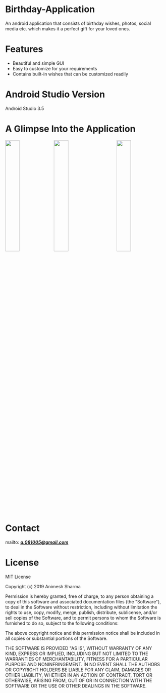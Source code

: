 # Birthday-Application
An android application that consists of birthday wishes, photos, social media etc. which makes it a perfect gift for your loved ones.
# Features
* Beautiful and simple GUI
* Easy to customize for your requirements
* Contains built-in wishes that can be customized readily

# Android Studio Version
   Android Studio 3.5
# A Glimpse Into the Application
<img align="left" width="30%" src="https://user-images.githubusercontent.com/46554662/68076562-51e36400-fddc-11e9-90df-c389d704aaec.gif">
<img align="center" width="30%" src="https://user-images.githubusercontent.com/46554662/68076564-527bfa80-fddc-11e9-87ac-6bc79bcb9178.gif">
<img align="right" width="30%" src="https://user-images.githubusercontent.com/46554662/68076565-527bfa80-fddc-11e9-8798-b41a7a26e3b7.gif">

# Contact
mailto:  ***a.081005@gmail.com***

# License
MIT License

Copyright (c) 2019 Animesh Sharma

Permission is hereby granted, free of charge, to any person obtaining a copy
of this software and associated documentation files (the "Software"), to deal
in the Software without restriction, including without limitation the rights
to use, copy, modify, merge, publish, distribute, sublicense, and/or sell
copies of the Software, and to permit persons to whom the Software is
furnished to do so, subject to the following conditions:

The above copyright notice and this permission notice shall be included in all
copies or substantial portions of the Software.

THE SOFTWARE IS PROVIDED "AS IS", WITHOUT WARRANTY OF ANY KIND, EXPRESS OR
IMPLIED, INCLUDING BUT NOT LIMITED TO THE WARRANTIES OF MERCHANTABILITY,
FITNESS FOR A PARTICULAR PURPOSE AND NONINFRINGEMENT. IN NO EVENT SHALL THE
AUTHORS OR COPYRIGHT HOLDERS BE LIABLE FOR ANY CLAIM, DAMAGES OR OTHER
LIABILITY, WHETHER IN AN ACTION OF CONTRACT, TORT OR OTHERWISE, ARISING FROM,
OUT OF OR IN CONNECTION WITH THE SOFTWARE OR THE USE OR OTHER DEALINGS IN THE
SOFTWARE.



